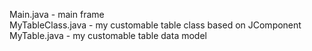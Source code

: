 Main.java - main frame  
MyTableClass.java - my customable table class based on JComponent  
MyTable.java - my customable table data model
